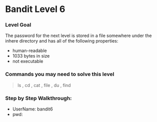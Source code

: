 # Bandit Level 6

### Level Goal
The password for the next level is stored in a file somewhere under the inhere directory and has all of the following properties:

- human-readable
- 1033 bytes in size
- not executable

### Commands you may need to solve this level
> ls , cd , cat , file , du , find


### Step by Step Walkthrough:



* UserName: bandit6
* pwd: 